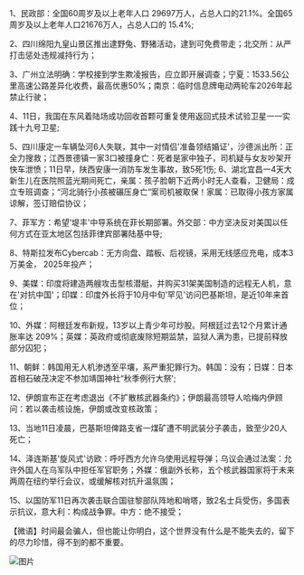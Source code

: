 1、民政部：全国60周岁及以上老年人口 29697万人，占总人口的21.1%。全国65周岁及以上老年人口21676万人，占总人口的 15.4%;

2、四川绵阳九皇山景区推出逮野兔、野猪活动，逮到可免费带走；北交所：从严打击惩处违规减持行为；

3、广州立法明确：学校接到学生欺凌报告，应立即开展调查；宁夏：1533.56公里高速公路差异化收费，最高优惠50%；南京：临时信息牌电动两轮车2026年起禁止行驶；

4、11日，我国在东风着陆场成功回收首颗可重复使用返回式技术试验卫星一一实践十九号卫星;

5、四川康定一车辆坠河6人失联，其中一对情侣'准备领结婚证'，沙德派出所：正全力搜救；江西景德镇一家3口被撞身亡：死者是家中独子，司机疑与女友吵架开快车泄愤；11日早，陕西安康一消防车发生事故，致5死1伤; 6、湖北宜昌一4天大新生儿在医院照蓝光期间死亡，亲属：孩子脸朝下近两小时无人查看，卫健局：成立专班调查；“河北骑行小孩被碾压身亡“案司机被取保！家属：已取得小孩方家属谅解，签订赔偿协议；

7、菲军方：希望'堤丰'中导系统在菲长期部署。外交部：中方坚决反对美国以任何方式在亚太地区包括菲律宾部署陆基中导;

8、特斯拉发布Cybercab：无方向盘、踏板、后视镜，采用无线感应充电，成本3万美金， 2025年投产；

9、美媒：印度将建造两艘攻击型核潜艇，并购买31架美国制造的远程无人机，意在'对抗中国'；印媒：印度外长将于10月中旬'罕见'访问巴基斯坦，是近10年来首位；

10、外媒：阿根廷发布新规，13岁以上青少年可炒股。阿根廷过去12个月累计通胀率达 209%；英媒：英政府或彻底废除短期监禁，监狱人满为患，已提前释放部分囚犯；

11、朝鲜：韩国用无人机渗透至平壤，系严重犯罪行为。韩国：没有；日媒：日本首相石破茂决定不参加靖国神社“秋季例行大祭';

12、伊朗宣布正在考虑退出《不扩散核武器条约》；伊朗最高领导人哈梅内伊顾问：若以袭击核设施，伊朗或改变核政策；

13、当地11日凌晨，巴基斯坦俾路支省一煤矿遭不明武装分子袭击，致至少20人死亡；

14、泽连斯基'旋风式'访欧：呼吁西方允许乌使用远程导弹；乌议会通过法案：允许外国人在乌军队中担任军官职务；外媒：俄副外长称，五个核武器国家将于未来两周在纽约举行会议，或缓解核对抗升温氛围；

15、以国防军11日再次袭击联合国驻黎部队阵地和哨塔，致2名士兵受伤，多国表示抗议，意大利：构成战争罪。中方：绝不接受；

【微语】时间最会骗人，但也能让你明白，这个世界没有什么是不能失去的，留下的尽力珍惜，得不到的都不重要。

![图片](https://api.03c3.cn/api/zb)
